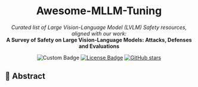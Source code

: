 <h1 align="center">Awesome-MLLM-Tuning </h1>

<p align="center"><em>Curated list of Large Vision-Language Model (LVLM) Safety resources, aligned with our work:</em><br><strong>A Survey of Safety on Large Vision-Language Models: Attacks, Defenses and Evaluations</strong></p>

<p align="center">
<!--     <a href="https://arxiv.org/abs/2502.14881"><img src="https://img.shields.io/badge/arXiv-2502.14881-b31b1b.svg" alt="arXiv Badge"></a>
<!--     <a href="https://awesome.re"><img src="https://awesome.re/badge.svg" alt="Awesome Badge"></a> -->
    <img src="https://badges.toozhao.com/badges/01JNMP5KB247X0F52D94216CT0/blue.svg" alt="Custom Badge" />
    <a href="https://creativecommons.org/licenses/by-nc/4.0/"><img src="https://img.shields.io/badge/License-CC_BY--NC_4.0-lightgrey.svg" alt="License Badge"></a>
    <a href="[https://github.com/WenkeHuang/Awesome-MLLM-Tuning](https://github.com/WenkeHuang/Awesome-MLLM-Tuning)"><img src="https://img.shields.io/github/stars/WenkeHuang/Awesome-MLLM-Tuning?style=social" alt="GitHub stars"></a>
</p>

<h2> 🙌 Abstract </h2>


